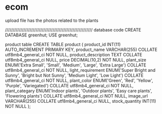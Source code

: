 # ecom

upload file has the photos related to the plants

/////////////////////////////////////////////////////////
database code
CREATE DATABASE greenhut;
USE greenhut;

product table
CREATE TABLE product (
    product_id INT(11) AUTO_INCREMENT PRIMARY KEY,
    product_name VARCHAR(255) COLLATE utf8mb4_general_ci NOT NULL,
    product_description TEXT COLLATE utf8mb4_general_ci NULL,
    price DECIMAL(10,2) NOT NULL,
    plant_size ENUM('Extra Small', 'Small', 'Medium', 'Large', 'Extra Large') COLLATE utf8mb4_general_ci NOT NULL,
    light_requirement ENUM('Super Bright and Sunny', 'Bright but Not Sunny', 'Medium Light', 'Low Light') COLLATE utf8mb4_general_ci NOT NULL,
    plant_color ENUM('Green', 'Red', 'Yellow', 'Purple', 'Variegated') COLLATE utf8mb4_general_ci NOT NULL,
    plant_categary ENUM('Indoor plants', 'Outdoor plants', 'Easy care plants', 'Flowering plants') COLLATE utf8mb4_general_ci NOT NULL,
    image_url VARCHAR(255) COLLATE utf8mb4_general_ci NULL,
    stock_quantity INT(11) NOT NULL
);

